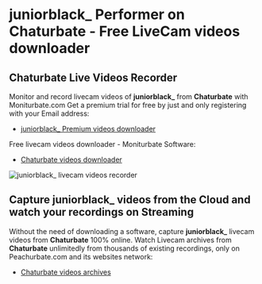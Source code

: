 # juniorblack_ Performer on Chaturbate - Free LiveCam videos downloader

## Chaturbate Live Videos Recorder

Monitor and record livecam videos of **juniorblack_** from **Chaturbate** with Moniturbate.com
Get a premium trial for free by just and only registering with your Email address:
* [juniorblack_ Premium videos downloader](https://moniturbate.com/request-demo-licence-key.html)

Free livecam videos downloader - Moniturbate Software:
* [Chaturbate videos downloader](https://moniturbate.com/moniturbate-download-software.html)

![juniorblack_ livecam videos recorder](https://peachurnet.com/templates/moniturbate-software.png)


## Capture juniorblack_ videos from the Cloud and watch your recordings on Streaming

Without the need of downloading a software, capture **juniorblack_** livecam videos from **Chaturbate** 100% online.
Watch Livecam archives from **Chaturbate** unlimitedly from thousands of existing recordings, only on Peachurbate.com and its websites network:
* [Chaturbate videos archives](https://peachurnet.com/)